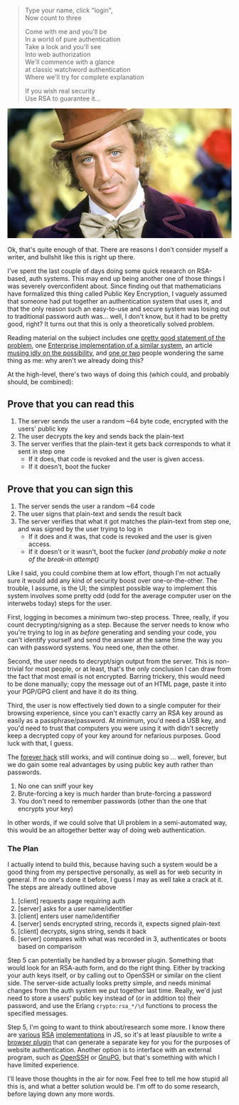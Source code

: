 > Type your name, click "login",  
> Now count to three  
>   
> Come with me and you'll be  
> In a world of pure authentication  
> Take a look and you'll see  
> Into web authorization  
> We'll commence with a glance  
> at classic watchword authentication  
> Where we'll try for complete explanation  
>   
> If you wish real security  
> Use RSA to guarantee it...  


![Willie Wonka looking at you](/static/img/wonka.jpg)

Ok, that's quite enough of that. There are reasons I don't consider myself a writer, and bullshit like this is right up there.

I've spent the last couple of days doing some quick research on RSA-based, auth systems. This may end up being another one of those things I was severely overconfident about. Since finding out that mathematicians have formalized this thing called Public Key Encryption, I vaguely assumed that someone had put together an authentication system that uses it, and that the only reason such an easy-to-use and secure system was losing out to traditional password auth was... well, I don't know, but it had to be pretty good, right? It turns out that this is only a theoretically solved problem.

Reading material on the subject includes one [pretty good statement of the problem](http://www.phoenix-web.us/compinfo/pubkey/index.html), one [Enterprise implementation of a similar system](http://germany.rsa.com/node.aspx?id=3663), an article [musing idly on the possibility](http://neverfear.org/blog/view/3/Secure_website_authentication_using_GPG_keys), and [one or two](http://webmasters.stackexchange.com/questions/28691/using-public-key-authentication-for-websites) people wondering the same thing as me: why aren't we already doing this?

At the high-level, there's two ways of doing this (which could, and probably should, be combined):

## <a name="prove-that-you-can-read-this" href="#prove-that-you-can-read-this"></a>Prove that you can read this

1. The server sends the user a random ~64 byte code, encrypted with the users' public key
1. The user decrypts the key and sends back the plain-text
1. The server verifies that the plain-text it gets back corresponds to what it sent in step one
      - If it does, that code is revoked and the user is given access.
      - If it doesn't, boot the fucker

## <a name="prove-that-you-can-sign-this" href="#prove-that-you-can-sign-this"></a>Prove that you can sign this

1. The server sends the user a random ~64 code
1. The user signs that plain-text and sends the result back
1. The server verifies that what it got matches the plain-text from step one, and was signed by the user trying to log in
      - If it does and it was, that code is revoked and the user is given access.
      - If it doesn't or it wasn't, boot the fucker *(and probably make a note of the break-in attempt)*

Like I said, you could combine them at low effort, though I'm not actually sure it would add any kind of security boost over one-or-the-other. The trouble, I assume, is the UI; the simplest possible way to implement this system involves some pretty odd (odd for the average computer user on the interwebs today) steps for the user.

First, logging in becomes a minimum two-step process. Three, really, if you count decrypting/signing as a step. Because the server needs to know who you're trying to log in as *before* generating and sending your code, you can't identify yourself and send the answer at the same time the way you can with password systems. You need one, *then* the other. 

Second, the user needs to decrypt/sign output from the server. This is non-trivial for most people, or at least, that's the only conclusion I can draw from the fact that most email is not encrypted. Barring trickery, this would need to be done manually; copy the message out of an HTML page, paste it into your PGP/GPG client 
and have it do its thing.

Third, the user is now effectively tied down to a single computer for their browsing experience, since you can't exactly carry an RSA key around as easily as a passphrase/password. At minimum, you'd need a USB key, and you'd need to trust that computers you were using it with didn't secretly keep a decrypted copy of your key around for nefarious purposes. Good luck with that, I guess.

The [forever hack](http://www.codinghorror.com/blog/2007/05/phishing-the-forever-hack.html) still works, and will continue doing so ... well, forever, but we do gain some real advantages by using public key auth rather than passwords.

1.   No one can sniff your key
1.   Brute-forcing a key is much harder than brute-forcing a password
1.   You don't need to remember passwords (other than the one that encrypts your key)

In other words, if we could solve that UI problem in a semi-automated way, this would be an altogether better way of doing web authentication.

### <a name="the-plan" href="#the-plan"></a>The Plan

I actually intend to build this, because having such a system would be a good thing from my perspective personally, as well as for web security in general. If no one's done it before, I guess I may as well take a crack at it. The steps are already outlined above


1.   [client] requests page requiring auth
1.   [server] asks for a user name/identifier
1.   [client] enters user name/identifier
1.   [server] sends encrypted string, records it, expects signed plain-text
1.   [client] decrypts, signs string, sends it back
1.   [server] compares with what was recorded in 3, authenticates or boots based on comparison


Step 5 can potentially be handled by a browser plugin. Something that would look for an RSA-auth form, and do the right thing. Either by tracking your auth keys itself, or by calling out to OpenSSH or similar on the client side. The server-side actually looks pretty simple, and needs minimal changes from the auth system we put together last time. Really, we'd just need to store a users' public key instead of (or in addition to) their password, and use the Erlang `crypto:rsa_*/\d` functions to process the specified messages.

Step 5, I'm going to want to think about/research some more. I know there are [various](http://www.ohdave.com/rsa/) [RSA](http://www-cs-students.stanford.edu/~tjw/jsbn/) [implementations](http://www.ziyan.info/2008/10/javascript-rsa.html) in JS, so it's at least plausible to write a [browser plugin](http://code.google.com/chrome/extensions/overview.html) that can generate a separate key for you for the purposes of website authentication. Another option is to interface with an external program, such as [OpenSSH](http://www.openssh.org/) or [GnuPG](http://www.gnupg.org/), but that's something with which I have limited experience.

I'll leave those thoughts in the air for now. Feel free to tell me how stupid all this is, and what a better solution would be. I'm off to do some research, before laying down any more words.
